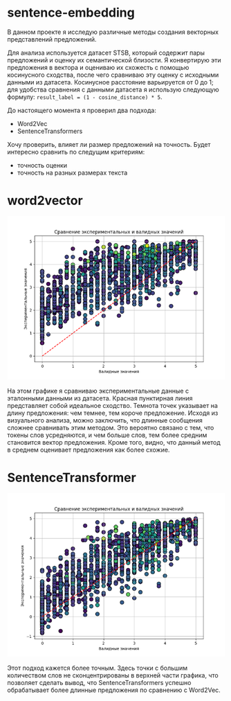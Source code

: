 # sentence-embedding

В данном проекте я исследую различные методы создания векторных представлений предложений.

Для анализа используется датасет STSB, который содержит пары предложений и оценку их семантической близости. Я конвертирую эти предложения в вектора и оцениваю их схожесть с помощью косинусного сходства, после чего сравниваю эту оценку с исходными данными из датасета. Косинусное расстояние варьируется от 0 до 1; для удобства сравнения с данными датасета я использую следующую формулу: `result_label = (1 - cosine_distance) * 5`.

До настоящего момента я проверил два подхода:

- Word2Vec
- SentenceTransformers

Хочу проверить, влияет ли размер предложений на точность. Будет интересно сравнить по следущим критериям:

- точность оценки
- точность на разных размерах текста

# word2vector

![word2vector results](data/word2vector.png)

На этом графике я сравниваю экспериментальные данные с эталонными данными из датасета. Красная пунктирная линия представляет собой идеальное сходство. Темнота точек указывает на длину предложения: чем темнее, тем короче предложение. Исходя из визуального анализа, можно заключить, что длинные сообщения сложнее сравнивать этим методом. Это вероятно связано с тем, что токены слов усредняются, и чем больше слов, тем более средним становится вектор предложения. Кроме того, видно, что данный метод в среднем оценивает предложения как более схожие.

# SentenceTransformer

![word2vector results](data/sentenceTransformer.png)

Этот подход кажется более точным. Здесь точки с большим количеством слов не сконцентрированы в верхней части графика, что позволяет сделать вывод, что SentenceTransformers успешно обрабатывает более длинные предложения по сравнению с Word2Vec.
